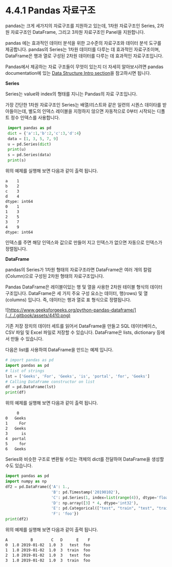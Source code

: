 # 4.4.1 Pandas 자료구조

pandas는 크게 세가지의 자료구조를 지원하고 있는데, 1차원 자료구조인 Series, 2차원 자료구조인 DataFrame, 그리고 3차원 자료구조인 Panel을 지원합니다.

pandas 에는 효과적인 데이터 분석을 위한 고수준의 자료구조와 데이터 분석 도구를 제공합니다. pandas의 Series는 1차원 데이터를 다루는 데 효과적인 자료구조이며, DataFrame은 행과 열로 구성된 2차원 데이터를 다루는 데 효과적인 자료구조입니다.

Pandas에서 제공하는 자료 구조들이 무엇이 있는지 더 자세히 알아보시려면 pandas documentation에 있는 [Data Structure Intro section](https://pandas.pydata.org/pandas-docs/stable/getting\_started/dsintro.html#dsintro)을 참고하시면 됩니다.

**Series**

Series는 value와 index의 형태를 지니는 Pandas의 자료 구조입니다.

가장 간단한 1차원 자료구조인 Series는 배열/리스트와 같은 일련의 시퀀스 데이타를 받아들이는데, 별도의 인덱스 레이블을 지정하지 않으면 자동적으로 0부터 시작되는 디폴트 정수 인덱스를 사용합니다.

```python
 import pandas as pd
 dict = {'a':1,'b':2,'c':3,'d':4}
 data = [1, 3, 5, 7, 9]
 u = pd.Series(dict)
 print(u)
 s = pd.Series(data)
 print(s)
```

위의 예제를 실행해 보면 다음과 같이 출력 됩니다.

```
a    1
b    2
c    3
d    4
dtype: int64
0    1
1    3
2    5
3    7
4    9
dtype: int64
```

인덱스를 주면 해당 인덱스와 값으로 만들어 지고 인덱스가 없으면 자동으로 인덱스가 정렬됩니다.

**DataFrame**

pandas의 Series가 1차원 형태의 자료구조라면 DataFrame은 여러 개의 칼럼(Column)으로 구성된 2차원 형태의 자료구조입니다.

Pandas DataFrame은 레이블이있는 행 및 열을 사용한 2차원 테이블 형식의 데이터 구조입니다. DataFrame은 세 가지 주요 구성 요소는 데이터, 행(rows) 및 열(columns) 입니다. 즉, 데이터는 행과 열로 표 형식으로 정렬됩니다.

![https://www.geeksforgeeks.org/python-pandas-dataframe/](../../.gitbook/assets/4410.png)

기존 저장 장치의 데이터 세트를 읽어서 DataFrame을 만들고 SQL 데이터베이스, CSV 파일 및 Excel 파일로 저장할 수 있습니다. DataFrame은 lists, dictionary 등에서 만들 수 있습니다.

다음은 list를 사용하여 DataFrame을 만드는 예제 입니다.

```python
# import pandas as pd
import pandas as pd
# list of strings
lst = ['Geeks', 'For', 'Geeks', 'is', 'portal', 'for', 'Geeks']
# Calling DataFrame constructor on list
df = pd.DataFrame(lst)
print(df)
```

위의 예제를 실행해 보면 다음과 같이 출력 됩니다.

```
     0
0   Geeks
1     For
2   Geeks
3      is
4  portal
5     for
6   Geeks
```

Series와 비슷한 구조로 변환될 수있는 객체의 dict를 전달하여 DataFrame을 생성할 수도 있습니다.

```python
import pandas as pd
import numpy as np
df2 = pd.DataFrame({'A': 1.,
                    'B': pd.Timestamp('20190102'),
                    'C': pd.Series(1, index=list(range(4)), dtype='float32'),
                    'D': np.array([3] * 4, dtype='int32'),
                    'E': pd.Categorical(["test", "train", "test", "train"]),
                    'F': 'foo'})
print(df2)
```

위의 예제를 실행해 보면 다음과 같이 출력 됩니다.

```
A          B        C   D      E    F
0  1.0 2019-01-02  1.0  3   test  foo
1  1.0 2019-01-02  1.0  3  train  foo
2  1.0 2019-01-02  1.0  3   test  foo
3  1.0 2019-01-02  1.0  3  train  foo
```
